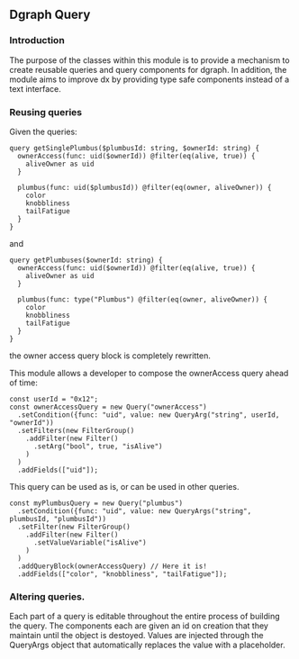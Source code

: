 ## Dgraph Query

### Introduction

The purpose of the classes within this module is to provide a mechanism to
create reusable queries and query components for dgraph. In addition, the
module aims to improve dx by providing type safe components instead of a text
interface.

### Reusing queries
Given the queries:

```
query getSinglePlumbus($plumbusId: string, $ownerId: string) {
  ownerAccess(func: uid($ownerId)) @filter(eq(alive, true)) {
    aliveOwner as uid
  }

  plumbus(func: uid($plumbusId)) @filter(eq(owner, aliveOwner)) {
    color
    knobbliness
    tailFatigue
  }
}
```
and
```
query getPlumbuses($ownerId: string) {
  ownerAccess(func: uid($ownerId)) @filter(eq(alive, true)) {
    aliveOwner as uid
  }

  plumbus(func: type("Plumbus") @filter(eq(owner, aliveOwner)) {
    color
    knobbliness
    tailFatigue
  }
}
```

the owner access query block is completely rewritten.

This module allows a developer to compose the ownerAccess query ahead of
time:
```
const userId = "0x12"; 
const ownerAccessQuery = new Query("ownerAccess")
  .setCondition({func: "uid", value: new QueryArg("string", userId, "ownerId"))
  .setFilters(new FilterGroup()
    .addFilter(new Filter()
      .setArg("bool", true, "isAlive")
    )
  )
  .addFields(["uid"]);
```
This query can be used as is, or can be used in other queries.
```
const myPlumbusQuery = new Query("plumbus")
  .setCondition({func: "uid", value: new QueryArgs("string", plumbusId, "plumbusId"))
  .setFilter(new FilterGroup()
    .addFilter(new Filter()
      .setValueVariable("isAlive")
    )
  )
  .addQueryBlock(ownerAccessQuery) // Here it is!
  .addFields(["color", "knobbliness", "tailFatigue"]);
```

### Altering queries.
Each part of a query is editable throughout the entire process of building
the query. The components each are given an id on creation that they maintain
until the object is destoyed. Values are injected through the QueryArgs object
that automatically replaces the value with a placeholder.
